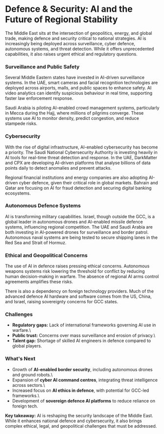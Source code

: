 # Defence & Security: AI and the Future of Regional Stability

The Middle East sits at the intersection of geopolitics, energy, and
global trade, making defence and security critical to national
strategies. AI is increasingly being deployed across surveillance, cyber
defence, autonomous systems, and threat detection. While it offers
unprecedented capabilities, it also raises urgent ethical and regulatory
questions.

### Surveillance and Public Safety

Several Middle Eastern states have invested in AI-driven surveillance
systems. In the UAE, smart cameras and facial recognition technologies
are deployed across airports, malls, and public spaces to enhance
safety. AI video analytics can identify suspicious behaviour in real
time, supporting faster law enforcement response.

Saudi Arabia is piloting AI-enabled crowd management systems,
particularly in Mecca during the Hajj, where millions of pilgrims
converge. These systems use AI to monitor density, predict congestion,
and reduce stampede risks.

### Cybersecurity

With the rise of digital infrastructure, AI-enabled cybersecurity has
become a priority. The Saudi National Cybersecurity Authority is
investing heavily in AI tools for real-time threat detection and
response. In the UAE, DarkMatter and CPX are developing AI-driven
platforms that analyse billions of data points daily to detect anomalies
and prevent attacks.

Regional financial institutions and energy companies are also adopting
AI-driven cyber defence, given their critical role in global markets.
Bahrain and Qatar are focusing on AI for fraud detection and securing
digital banking ecosystems.

### Autonomous Defence Systems

AI is transforming military capabilities. Israel, though outside the
GCC, is a global leader in autonomous drones and AI-enabled missile
defence systems, influencing regional competition. The UAE and Saudi
Arabia are both investing in AI-powered drones for surveillance and
border patrol. Autonomous naval systems are being tested to secure
shipping lanes in the Red Sea and Strait of Hormuz.

### Ethical and Geopolitical Concerns

The use of AI in defence raises pressing ethical concerns. Autonomous
weapons systems risk lowering the threshold for conflict by reducing
human decision-making in warfare. The absence of regional AI arms
control agreements amplifies these risks.

There is also a dependency on foreign technology providers. Much of the
advanced defence AI hardware and software comes from the US, China, and
Israel, raising sovereignty concerns for GCC states.

### Challenges

-   **Regulatory gaps:** Lack of international frameworks governing AI
    use in warfare.\
-   **Public trust:** Concerns over mass surveillance and erosion of
    privacy.\
-   **Talent gap:** Shortage of skilled AI engineers in defence compared
    to global players.

### What's Next

-   Growth of **AI-enabled border security**, including autonomous
    drones and ground robots.\
-   Expansion of **cyber AI command centres**, integrating threat
    intelligence across sectors.\
-   Increased focus on **AI ethics in defence**, with potential for
    GCC-led frameworks.\
-   Development of **sovereign defence AI platforms** to reduce reliance
    on foreign tech.

**Key takeaway:** AI is reshaping the security landscape of the Middle
East. While it enhances national defence and cybersecurity, it also
brings complex ethical, legal, and geopolitical challenges that must be
addressed.
